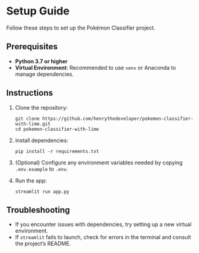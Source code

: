 # Setup Guide

Follow these steps to set up the Pokémon Classifier project.

## Prerequisites
- **Python 3.7 or higher**
- **Virtual Environment**: Recommended to use `venv` or Anaconda to manage dependencies.

## Instructions
1. Clone the repository:
   ```
   git clone https://github.com/henrythedeveloper/pokemon-classifier-with-lime.git
   cd pokemon-classifier-with-lime
   ```

2. Install dependencies:
   ```
   pip install -r requirements.txt
   ```

3. (Optional) Configure any environment variables needed by copying `.env.example` to `.env`.

4. Run the app:
   ```
   streamlit run app.py
   ```

## Troubleshooting
- If you encounter issues with dependencies, try setting up a new virtual environment.
- If `streamlit` fails to launch, check for errors in the terminal and consult the project’s README.
